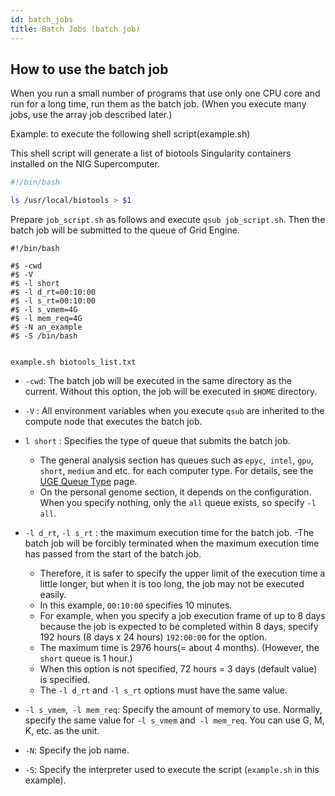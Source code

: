 ```yaml
---
id: batch_jobs
title: Batch Jobs (batch job)
---
```



## How to use the batch job

When you run a small number of programs that use only one CPU core and run for a long time, run them as the batch job. (When you execute many jobs, use the array job described later.)


Example: to execute the following shell script(example.sh)

This shell script will generate a list of biotools Singularity containers installed on the NIG Supercomputer.

```bash
#!/bin/bash

ls /usr/local/biotools > $1
```

Prepare `job_script.sh` as follows and execute ` qsub job_script.sh `.
Then the batch job will be submitted to the queue of Grid Engine.

```
#!/bin/bash

#$ -cwd 
#$ -V 
#$ -l short
#$ -l d_rt=00:10:00
#$ -l s_rt=00:10:00
#$ -l s_vmem=4G 
#$ -l mem_req=4G
#$ -N an_example
#$ -S /bin/bash


example.sh biotools_list.txt
```

- `-cwd`: The batch job will be executed in the same directory as the current. Without this option, the job will be executed in `$HOME` directory.
- `-V` : All environment variables when you execute `qsub` are inherited to the compute node that executes the batch job.
- `l short` : Specifies the type of queue that submits the batch job.
    - The general analysis section has queues such as `epyc`,` intel`, `gpu`,` short`, `medium` and etc. for each computer type. For details, see the [UGE Queue Type](/general_analysis_division/ga_introduction#uge%E3%82%AD%E3%83%A5%E3%83%BC%E3%81%AE%E7%A8%AE%E9%A1%9E) page.
    - On the personal genome section, it depends on the configuration. When you specify nothing, only the `all` queue exists, so specify `-l all`.


- `-l d_rt`, `-l s_rt`  : the maximum execution time for the batch job.
    -The batch job will be forcibly terminated when the maximum execution time has passed from the start of the batch job.
    - Therefore, it is safer to specify the upper limit of the execution time a little longer, but when it is too long, the job may not be executed easily.
    - In this example, `00:10:00` specifies 10 minutes.
    - For example, when you specify a job execution frame of up to 8 days because the job is expected to be completed within 8 days, specify 192 hours (8 days x 24 hours) `192:00:00` for the option.
    - The maximum time is 2976 hours(= about 4 months). (However, the `short` queue is 1 hour.)
    - When this option is not specified, 72 hours = 3 days (default value) is specified.
    - The `-l d_rt` and `-l s_rt` options must have the same value.

- `-l s_vmem`,` -l mem_req`: Specify the amount of memory to use. Normally, specify the same value for `-l s_vmem` and` -l mem_req`. You can use G, M, K, etc. as the unit.
- `-N`: Specify the job name.
- `-S`: Specify the interpreter used to execute the script (`example.sh` in this example).






